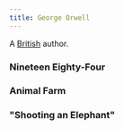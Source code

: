 ```yaml
---
title: George Orwell
---
```


A [British](../index.html) author.

### Nineteen Eighty-Four

### Animal Farm

### "Shooting an Elephant"
